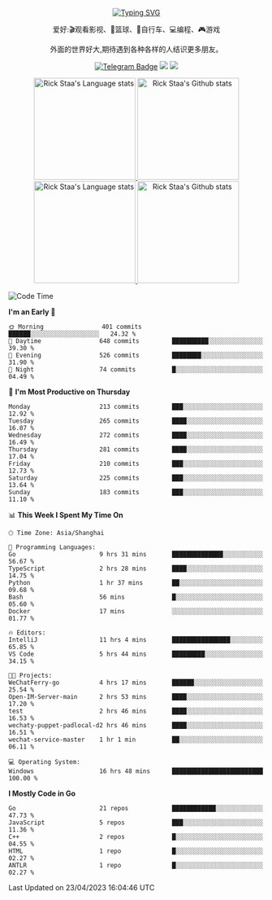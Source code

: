 <div align="center"> 

[![Typing SVG](https://readme-typing-svg.herokuapp.com?size=25&duration=2500&color=eeeeee&vCenter=true&width=200&height=40&lines=Hi+there+%F0%9F%91%8B%F0%9F%8F%BB;I'm+DanBai)](https://git.io/typing-svg)

爱好:🎬观看影视、🏀篮球、🚴自行车、💻编程、🎮游戏

外面的世界好大,期待遇到各种各样的人结识更多朋友。

[![Telegram Badge](https://img.shields.io/badge/-Telegram-blue?style=flat&logo=Telegram&logoColor=white)](https://t.me/danbai9420) 
[![](https://img.shields.io/badge/-Blog-brightgreen?style=flat&logo=Blogger&logoColor=white)](https://p00q.cn)
[![](https://img.shields.io/badge/-Email-red?style=flat&logo=Mail.Ru&logoColor=white)](mailto:danbai@88.com)
</div>

<!-- Light Mode -->
<div align="center"> 
<a href="https://github.com/anuraghazra/github-readme-stats#gh-light-mode-only">
<img height=200 src="https://github-readme-stats-git-master-rstaa-rickstaa.vercel.app/api/top-langs/?username=danbai225&layout=compact&langs_count=10&hide_border=1&role=OWNER,COLLABORATOR#gh-light-mode-only" alt="Rick Staa's Language stats" />
</a>
<a href="https://github.com/anuraghazra/github-readme-stats#gh-light-mode-only">
<img height=200 src="https://github-readme-stats-git-master-rstaa-rickstaa.vercel.app/api?username=danbai225&show_icons=true&count_private=true&line_height=28&hide_border=1&include_all_commits=true&card_width=450&role=OWNER,COLLABORATOR&exclude_repo=github-readme-stats#gh-light-mode-only" alt="Rick Staa's Github stats" />
</a>
</div>

<!-- Dark Mode -->
<div align="center"> 
<a href="https://github.com/anuraghazra/github-readme-stats#gh-dark-mode-only">
<img height=200 src="https://github-readme-stats-git-master-rstaa-rickstaa.vercel.app/api/top-langs/?username=danbai225&layout=compact&langs_count=10&hide_border=1&role=OWNER,COLLABORATOR&theme=github_dark#gh-dark-mode-only" alt="Rick Staa's Language stats" />
</a>
<a href="https://github.com/anuraghazra/github-readme-stats#gh-dark-mode-only">
<img height=200 src="https://github-readme-stats-git-master-rstaa-rickstaa.vercel.app/api?username=danbai225&show_icons=true&count_private=true&line_height=28&hide_border=1&include_all_commits=true&card_width=450&role=OWNER,COLLABORATOR&exclude_repo=github-readme-stats&theme=github_dark#gh-dark-mode-only" alt="Rick Staa's Github stats" />
</a>
</div>

<!--START_SECTION:waka-->
![Code Time](http://img.shields.io/badge/Code%20Time-179%20hrs%2031%20mins-blue)

**I'm an Early 🐤** 

```text
🌞 Morning                401 commits         ██████░░░░░░░░░░░░░░░░░░░   24.32 % 
🌆 Daytime                648 commits         ██████████░░░░░░░░░░░░░░░   39.30 % 
🌃 Evening                526 commits         ████████░░░░░░░░░░░░░░░░░   31.90 % 
🌙 Night                  74 commits          █░░░░░░░░░░░░░░░░░░░░░░░░   04.49 % 
```
📅 **I'm Most Productive on Thursday** 

```text
Monday                   213 commits         ███░░░░░░░░░░░░░░░░░░░░░░   12.92 % 
Tuesday                  265 commits         ████░░░░░░░░░░░░░░░░░░░░░   16.07 % 
Wednesday                272 commits         ████░░░░░░░░░░░░░░░░░░░░░   16.49 % 
Thursday                 281 commits         ████░░░░░░░░░░░░░░░░░░░░░   17.04 % 
Friday                   210 commits         ███░░░░░░░░░░░░░░░░░░░░░░   12.73 % 
Saturday                 225 commits         ███░░░░░░░░░░░░░░░░░░░░░░   13.64 % 
Sunday                   183 commits         ███░░░░░░░░░░░░░░░░░░░░░░   11.10 % 
```


📊 **This Week I Spent My Time On** 

```text
🕑︎ Time Zone: Asia/Shanghai

💬 Programming Languages: 
Go                       9 hrs 31 mins       ██████████████░░░░░░░░░░░   56.67 % 
TypeScript               2 hrs 28 mins       ████░░░░░░░░░░░░░░░░░░░░░   14.75 % 
Python                   1 hr 37 mins        ██░░░░░░░░░░░░░░░░░░░░░░░   09.68 % 
Bash                     56 mins             █░░░░░░░░░░░░░░░░░░░░░░░░   05.60 % 
Docker                   17 mins             ░░░░░░░░░░░░░░░░░░░░░░░░░   01.77 % 

🔥 Editors: 
IntelliJ                 11 hrs 4 mins       ████████████████░░░░░░░░░   65.85 % 
VS Code                  5 hrs 44 mins       █████████░░░░░░░░░░░░░░░░   34.15 % 

🐱‍💻 Projects: 
WeChatFerry-go           4 hrs 17 mins       ██████░░░░░░░░░░░░░░░░░░░   25.54 % 
Open-IM-Server-main      2 hrs 53 mins       ████░░░░░░░░░░░░░░░░░░░░░   17.20 % 
test                     2 hrs 46 mins       ████░░░░░░░░░░░░░░░░░░░░░   16.53 % 
wechaty-puppet-padlocal-d2 hrs 46 mins       ████░░░░░░░░░░░░░░░░░░░░░   16.51 % 
wechat-service-master    1 hr 1 min          ██░░░░░░░░░░░░░░░░░░░░░░░   06.11 % 

💻 Operating System: 
Windows                  16 hrs 48 mins      █████████████████████████   100.00 % 
```

**I Mostly Code in Go** 

```text
Go                       21 repos            ████████████░░░░░░░░░░░░░   47.73 % 
JavaScript               5 repos             ███░░░░░░░░░░░░░░░░░░░░░░   11.36 % 
C++                      2 repos             █░░░░░░░░░░░░░░░░░░░░░░░░   04.55 % 
HTML                     1 repo              █░░░░░░░░░░░░░░░░░░░░░░░░   02.27 % 
ANTLR                    1 repo              █░░░░░░░░░░░░░░░░░░░░░░░░   02.27 % 
```




 Last Updated on 23/04/2023 16:04:46 UTC
<!--END_SECTION:waka-->

